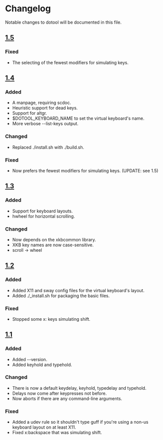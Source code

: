 # Changelog

Notable changes to dotool will be documented in this file.

## [1.5](https://git.sr.ht/~geb/dotool/refs/1.5)

### Fixed

- The selecting of the fewest modifiers for simulating keys.

## [1.4](https://git.sr.ht/~geb/dotool/refs/1.4)

### Added

- A manpage, requiring scdoc.
- Heuristic support for dead keys.
- Support for altgr.
- $DOTOOL_KEYBOARD_NAME to set the virtual keyboard's name.
- More verbose --list-keys output.

### Changed

- Replaced ./install.sh with ./build.sh.

### Fixed

- Now prefers the fewest modifiers for simulating keys. (UPDATE: see 1.5)

## [1.3](https://git.sr.ht/~geb/dotool/refs/1.3)

### Added

- Support for keyboard layouts.
- hwheel for horizontal scrolling.

### Changed

- Now depends on the xkbcommon library.
- XKB key names are now case-sensitive.
- scroll -> wheel

## [1.2](https://git.sr.ht/~geb/dotool/refs/1.2)

### Added

- Added X11 and sway config files for the virtual keyboard's layout.
- Added ./\_install.sh for packaging the basic files.

### Fixed

- Stopped some x: keys simulating shift.

## [1.1](https://git.sr.ht/~geb/dotool/refs/1.1)

### Added

- Added --version.
- Added keyhold and typehold.

### Changed

- There is now a default keydelay, keyhold, typedelay and typehold.
- Delays now come after keypresses not before.
- Now aborts if there are any command-line arguments.

### Fixed

- Added a udev rule so it shouldn't type guff if you're using a non-us
keyboard layout on at least X11.
- Fixed x:backspace that was simulating shift.
